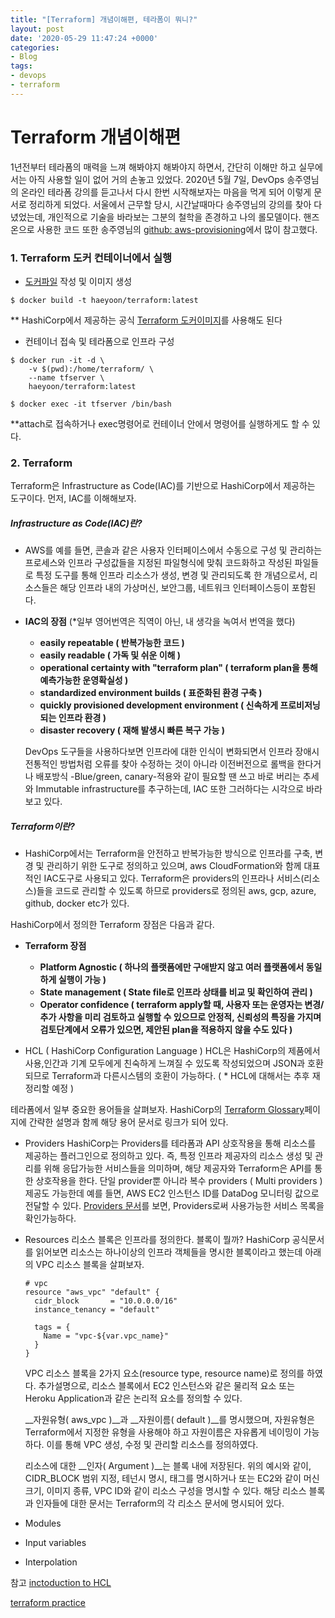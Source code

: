 ```yaml
---
title: "[Terraform] 개념이해편, 테라폼이 뭐니?"
layout: post
date: '2020-05-29 11:47:24 +0000'
categories:
- Blog
tags:
- devops
- terraform
---
```


# Terraform 개념이해편

1년전부터 테라폼의 매력을 느껴 해봐야지 해봐야지 하면서, 간단히 이해만 하고 실무에서는 아직 사용할 일이 없어 거의 손놓고 있었다.
2020년 5월 7일, DevOps 송주영님의 온라인 테라폼 강의를 듣고나서 다시 한번 시작해보자는 마음을 먹게 되어 이렇게 문서로 정리하게 되었다. 서울에서 근무할 당시, 시간날때마다 송주영님의 강의를 찾아 다녔었는데, 개인적으로 기술을 바라보는 그분의 철학을 존경하고 나의 롤모델이다.
핸즈온으로 사용한 코드 또한 송주영님의 [github: aws-provisioning](https://github.com/jupitersong/aws-provisioning)에서 많이 참고했다.

### 1. Terraform 도커 컨테이너에서 실행
- [도커파일](Dockerfile) 작성 및 이미지 생성

```
$ docker build -t haeyoon/terraform:latest
```

** HashiCorp에서 제공하는 공식 [Terraform 도커이미지](https://hub.docker.com/r/hashicorp/terraform/)를 사용해도 된다

- 컨테이너 접속 및 테라폼으로 인프라 구성

```
$ docker run -it -d \
    -v $(pwd):/home/terraform/ \
    --name tfserver \
    haeyoon/terraform:latest

$ docker exec -it tfserver /bin/bash
```

**attach로 접속하거나 exec명령어로 컨테이너 안에서 명령어를 실행하게도 할 수 있다.


### 2. Terraform

Terraform은 Infrastructure as Code(IAC)를 기반으로 HashiCorp에서 제공하는 도구이다. 먼저, IAC를 이해해보자.

##### Infrastructure as Code(IAC)란?
- AWS를 예를 들면, 콘솔과 같은 사용자 인터페이스에서 수동으로 구성 및 관리하는 프로세스와 인프라 구성값들을 지정된 파일형식에 맞춰 코드화하고 작성된 파일들로 특정 도구를 통해 인프라 리소스가 생성, 변경 및 관리되도록 한 개념으로서, 리소스들은 해당 인프라 내의 가상머신, 보안그룹, 네트워크 인터페이스등이 포함된다.

- __IAC의 장점__
(*일부 영어번역은 직역이 아닌, 내 생각을 녹여서 번역을 했다)
    - __easily repeatable ( 반복가능한 코드 )__
    - __easily readable ( 가독 및 쉬운 이해 )__
    - __operational certainty with "terraform plan" ( terraform plan을 통해 예측가능한 운영확실성 )__
    - __standardized environment builds ( 표준화된 환경 구축 )__
    - __quickly provisioned development environment ( 신속하게 프로비저닝되는 인프라 환경 )__
    - __disaster recovery ( 재해 발생시 빠른 복구 가능 )__

    DevOps 도구들을 사용하다보면 인프라에 대한 인식이 변화되면서 인프라 장애시 전통적인 방법처럼 오류를 찾아 수정하는 것이 아니라 이전버전으로 롤백을 한다거나 배포방식 -Blue/green, canary-적용와 같이 필요할 땐 쓰고 바로 버리는 추세와 Immutable infrastructure를 추구하는데, IAC 또한 그러하다는 시각으로 바라보고 있다.

##### Terraform이란?

- HashiCorp에서는 Terraform을 안전하고 반복가능한 방식으로 인프라를 구축, 변경 및 관리하기 위한 도구로 정의하고 있으며, aws CloudFormation와 함께 대표적인 IAC도구로 사용되고 있다.
Terraform은 providers의 인프라나 서비스(리소스)들을 코드로 관리할 수 있도록 하므로 providers로 정의된 aws, gcp, azure, github, docker etc가 있다.

HashiCorp에서 정의한 Terraform 장점은 다음과 같다.
- __Terraform 장점__
    - __Platform Agnostic ( 하나의 플랫폼에만 구애받지 않고 여러 플랫폼에서 동일하게 실행이 가능 )__
    - __State management ( State file로 인프라 상태를 비교 및 확인하여 관리 )__
    - __Operator confidence ( terraform apply할 때, 사용자 또는 운영자는 변경/추가 사항을 미리 검토하고 실행할 수 있으므로 안정적, 신뢰성의 특징을 가지며 검토단계에서 오류가 있으면, 제안된 plan을 적용하지 않을 수도 있다 )__

- HCL ( HashiCorp Configuration Language )
    HCL은 HashiCorp의 제품에서 사용,인간과 기계 모두에게 친숙하게 느껴질 수 있도록 작성되었으며 JSON과 호환되므로 Terraform과 다른시스템의 호환이 가능하다.
    ( * HCL에 대해서는 추후 재 정리할 예정 )

테라폼에서 일부 중요한 용어들을 살펴보자. HashiCorp의 [Terraform Glossary](https://www.terraform.io/docs/glossary.html#policy)페이지에 간략한 설명과 함께 해당 용어 문서로 링크가 되어 있다.

- Providers
    HashiCorp는 Providers를 테라폼과 API 상호작용을 통해 리소스를 제공하는 플러그인으로 정의하고 있다. 즉, 특정 인프라 제공자의 리소스 생성 및 관리를 위해 응답가능한 서비스들을 의미하며, 해당 제공자와 Terraform은 API를 통한 상호작용을 한다. 단일 provider뿐 아니라 복수 providers ( Multi providers ) 제공도 가능한데 예를 들면, AWS EC2 인스턴스 ID를 DataDog 모니터링 값으로 전달할 수 있다.
    [Providers 문서](https://www.terraform.io/docs/providers/index.html)를 보면, Providers로써 사용가능한 서비스 목록을 확인가능하다.

- Resources
    리소스 블록은 인프라를 정의한다. 블록이 뭘까? HashiCorp 공식문서를 읽어보면 리소스는 하나이상의 인프라 객체들을 명시한 블록이라고 했는데 아래의 VPC 리소스 블록을 살펴보자.
    ```
    # vpc
    resource "aws_vpc" "default" {
      cidr_block       = "10.0.0.0/16"
      instance_tenancy = "default"

      tags = {
        Name = "vpc-${var.vpc_name}"
      }
    }
    ```
    VPC 리소스 블록을 2가지 요소(resource type, resource name)로 정의를 하였다. 추가설명으로, 리소스 블록에서 EC2 인스턴스와 같은 물리적 요소 또는 Heroku Application과 같은 논리적 요소를 정의할 수 있다.

    __자원유형( aws_vpc )__과 __자원이름( default )__를 명시했으며, 자원유형은 Terraform에서 지정한 유형을 사용해야 하고 자원이름은 자유롭게 네이밍이 가능하다. 이를 통해 VPC 생성, 수정 및 관리할 리소스를 정의하였다.

    리소스에 대한 __인자( Argument )__는 블록 내에 저장된다. 위의 예시와 같이, CIDR_BLOCK 범위 지정, 테넌시 명시, 태그를 명시하거나 또는 EC2와 같이 머신 크기, 이미지 종류, VPC ID와 같이 리소스 구성을 명시할 수 있다. 해당 리소스 블록과 인자들에 대한 문서는 Terraform의 각 리소스 문서에 명시되어 있다.

- Modules

- Input variables

- Interpolation


참고
[inctoduction to HCL](https://www.linode.com/docs/applications/configuration-management/introduction-to-hcl/#:~:text=HCL%20is%20a%20configuration%20language,both%20human%20and%20machine%20friendly)

[terraform practice](https://learn.hashicorp.com/terraform?track=getting-started#getting-started)
